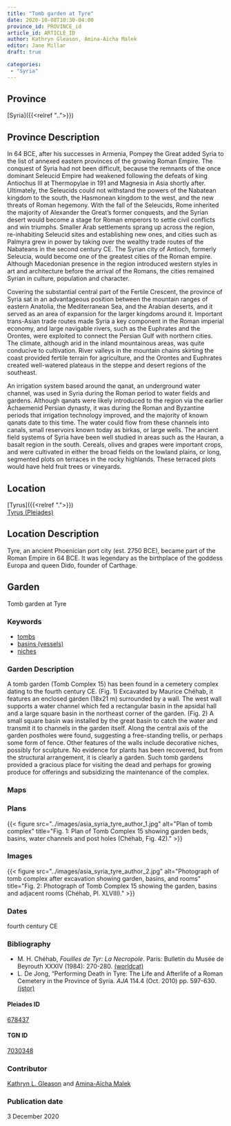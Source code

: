 ```yaml
---
title: "Tomb garden at Tyre"
date: 2020-10-08T10:30-04:00
province_id: PROVINCE_id
article_id: ARTICLE_ID
author: Kathryn Gleason, Amina-Aïcha Malek
editor: Jane Millar
draft: true

categories:
 - "Syria"
---
```


## Province
[Syria]({{<relref "..">}})

## Province Description
In 64 BCE, after his successes in Armenia, Pompey the Great added Syria to the list of annexed eastern provinces of the growing Roman Empire.  The conquest of Syria had not been difficult, because the remnants of the once dominant Seleucid Empire had weakened following the defeats of king Antiochus III at Thermopylae in 191 and Magnesia in Asia shortly after.  Ultimately, the Seleucids could not withstand the powers of the Nabatean kingdom to the south, the Hasmonean kingdom to the west, and the new threats of Roman hegemony.  With the fall of the Seleucids, Rome inherited the majority of Alexander the Great’s former conquests, and the Syrian desert would become a stage for Roman emperors to settle civil conflicts and win triumphs.  Smaller Arab settlements sprang up across the region, re-inhabiting Seleucid sites and establishing new ones, and cities such as Palmyra grew in power by taking over the wealthy trade routes of the Nabateans in the second century CE.  The Syrian city of Antioch, formerly Seleucia, would become one of the greatest cities of the Roman empire. Although Macedonian presence in the region introduced western styles in art and architecture before the arrival of the Romans, the cities remained Syrian in culture, population and character.  

Covering the substantial central part of the Fertile Crescent, the province of Syria sat in an advantageous position between the mountain ranges of eastern Anatolia, the Mediterranean Sea, and the Arabian deserts, and it served as an area of expansion for the larger kingdoms around it. Important trans-Asian trade routes made Syria a key component in the Roman imperial economy, and large navigable rivers, such as the Euphrates and the Orontes, were exploited to connect the Persian Gulf with northern cities.  The climate, although arid in the inland mountainous areas, was quite conducive to cultivation. River valleys in the mountain chains skirting the coast provided fertile terrain for agriculture, and the Orontes and Euphrates created well-watered plateaus in the steppe and desert regions of the southeast.  

An irrigation system based around the qanat, an underground water channel, was used in Syria during the Roman period to water fields and gardens.  Although qanats were likely introduced to the region via the earlier Achaemenid Persian dynasty, it was during the Roman and Byzantine periods that irrigation technology improved, and the majority of known qanats date to this time.  The water could flow from these channels into canals, small reservoirs known today as birkas, or large wells.  The ancient field systems of Syria have been well studied in areas such as the Hauran, a basalt region in the south.  Cereals, olives and grapes were important crops, and were cultivated in either the broad fields on the lowland plains, or long, segmented plots on terraces in the rocky highlands.  These terraced plots would have held fruit trees or vineyards.

## Location

[Tyrus]({{<relref ".">}}) \
[Tyrus (Pleiades)](https://pleiades.stoa.org/places/678437)

<!--### Location Description-->

## Location Description
Tyre, an ancient Phoenician port city (est. 2750 BCE), became part of the Roman Empire in 64 BCE.  It was legendary as the birthplace of the goddess Europa and queen Dido, founder of Carthage.  

<!--## Sublocation-->

<!--### Sublocation Description-->

<!-- DESCRIPTION -->

## Garden
Tomb garden at Tyre

### Keywords
- [tombs](http://vocab.getty.edu/page/aat/300005926)
- [basins (vessels)](http://vocab.getty.edu/page/aat/300045614)
- [niches](http://vocab.getty.edu/page/aat/300002704)

### Garden Description
A tomb garden (Tomb Complex 15) has been found in a cemetery complex dating to the fourth century CE. (Fig. 1) Excavated by Maurice Chéhab, it features an enclosed garden (18x21 m) surrounded by a wall.  The west wall supports a water channel which fed a rectangular basin in the apsidal hall and a large square basin in the northeast corner of the garden. (Fig. 2) A small square basin was installed by the great basin to catch the water and transmit it to channels in the garden itself. Along the central axis of the garden postholes were found, suggesting a free-standing trellis, or perhaps some form of fence.  Other features of the walls include decorative niches, possibly for sculpture.  No evidence for plants has been recovered, but from the structural arrangement, it is clearly a garden. Such tomb gardens provided a gracious place for visiting the dead and perhaps for growing produce for offerings and subsidizing the maintenance of the complex.

### Maps

<!--
{{< figure src="IMG_URL" alt="ALT_TEXT" title="CAPTION" >}}
-->

### Plans
{{< figure src="../images/asia_syria_tyre_author_1.jpg" alt="Plan of tomb complex" title="Fig. 1:  Plan of Tomb Complex 15 showing garden beds, basins, water channels and post holes (Chéhab, Fig. 42)." >}}

### Images

{{< figure src="../images/asia_syria_tyre_author_2.jpg" alt="Photograph of tomb complex after excavation showing garden, basins, and rooms" title="Fig. 2:  Photograph of Tomb Complex 15 showing the garden, basins and adjacent rooms (Chéhab, Pl. XLVIII)." >}}


### Dates
fourth century CE

### Bibliography
- M. H. Chéhab, *Fouilles de Tyr: La Necropole*. Paris: Bulletin du Musée de Beyrouth XXXIV (1984): 270-280. [(worldcat)](http://www.worldcat.org/oclc/490791677)
- L. De Jong, “Performing Death in Tyre:  The Life and Afterlife of a Roman Cemetery in the Province of Syria. *AJA* 114.4 (Oct. 2010) pp. 597-630. [(jstor)](https://www.jstor.org/stable/25763804)

<!--#### Periodo ID-->

<!-- [PERIODO_ID](https://pleiades.stoa.org/places/PLEIADES_ID) -->

#### Pleiades ID

[678437](https://pleiades.stoa.org/places/678437)

#### TGN ID
[7030348](http://vocab.getty.edu/page/tgn/7030348)

### Contributor
[Kathryn L. Gleason](#) and [Amina-Aïcha Malek](#)

### Publication date
3 December 2020  

<!--### Related articles-->

<!-- Links to other related articles. Leave blank for now -->